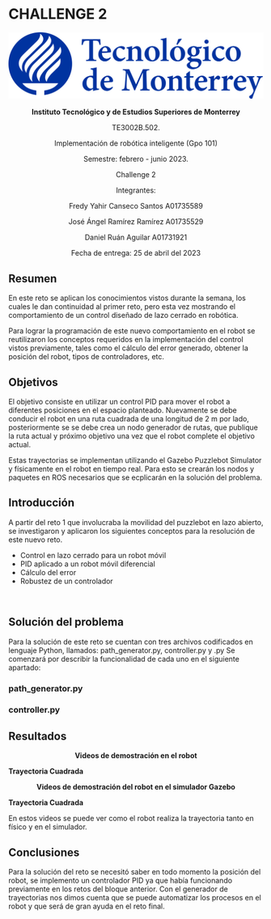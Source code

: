 # CHALLENGE 2

<p align="center">
  <img src="https://github.com/engelSprt/Retos_Manchester_Robotics/blob/main/Challenge%201/Imagenes/tecnologico-de-monterrey-blue.png" />
</p>


**<p align="center">Instituto Tecnológico y de Estudios Superiores de Monterrey</p>**
<p align="center">TE3002B.502.</p>
<p align="center"> Implementación de robótica inteligente (Gpo 101)</p>
<p align="center">Semestre: febrero - junio 2023.</p>
<p align="center">Challenge 2</p>
<p align="center"> Integrantes:</p>
<p align="center">Fredy Yahir Canseco Santos		A01735589</p>
<p align="center">José Ángel Ramírez Ramírez		A01735529</p>
<p align="center">Daniel Ruán Aguilar			A01731921</p>
<p align="center">Fecha de entrega: 25 de abril del 2023</p>


## Resumen

En este reto se aplican los conocimientos vistos durante la semana, los cuales le dan continuidad al primer reto, pero esta vez mostrando el comportamiento de un control diseñado de lazo cerrado en robótica.

Para lograr la programación de este nuevo comportamiento en el robot se reutilizaron los conceptos requeridos en la implementación del control vistos previamente, tales como el cálculo del error generado, obtener la posición del robot, tipos de controladores, etc. 

## Objetivos

El objetivo consiste en utilizar un control PID para mover el robot a diferentes posiciones en el espacio planteado. Nuevamente se debe conducir el robot en una ruta cuadrada de una longitud de 2 m por lado, posteriormente se se debe crea un nodo generador de rutas, que publique la ruta actual y
próximo objetivo una vez que el robot complete el objetivo actual.

Estas trayectorias se implementan utilizando el Gazebo Puzzlebot Simulator y físicamente en el robot en tiempo real. Para esto se crearán los nodos y paquetes en ROS necesarios que se ecplicarán en la solución del problema.

## Introducción

A partir del reto 1 que involucraba la movilidad del puzzlebot en lazo abierto, se investigaron y aplicaron los siguientes conceptos para la resolución de este nuevo reto.
- Control en lazo cerrado para un robot móvil
- PID aplicado a un robot móvil diferencial
- Cálculo del error
- Robustez de un controlador

<p align="center">
  <img src=" " />
</p>

## Solución del problema
Para la solución de este reto se cuentan con tres archivos codificados en lenguaje Python, llamados: path_generator.py, controller.py y .py Se comenzará por describir la funcionalidad de cada uno en el siguiente apartado:

### path_generator.py

### controller.py


## Resultados  

**<p align="center"> Videos de demostración en el robot</p>**

**Trayectoria Cuadrada**




**<p align="center"> Videos de demostración del robot en el simulador Gazebo</p>**

**Trayectoria Cuadrada**



En estos videos se puede ver como el robot realiza la trayectoria tanto en físico y en el simulador.

## Conclusiones

Para la solución del reto se necesitó saber en todo momento la posición del robot, se implemento un controlador PID ya que había funcionando previamente en los retos del bloque anterior. Con el generador de trayectorias nos dimos cuenta que se puede automatizar los procesos en el robot y que será de gran ayuda en el reto final.
